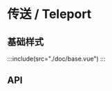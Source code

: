 # 传送 / Teleport

## 基础样式

:::include(src="./doc/base.vue")
:::

## API

<api-doc name="Tag" :doc="require('./api.json')"></api-doc>
